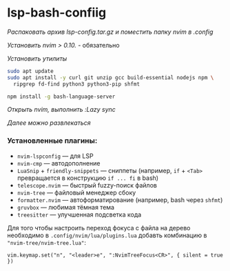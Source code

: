 # lsp-bash-confiig
*Распаковать архив lsp-config.tar.gz и поместить папку nvim в .config*

*Установить nvim > 0.10.* - обязательно

*Установить утилиты*
```bash
sudo apt update
sudo apt install -y curl git unzip gcc build-essential nodejs npm \
  ripgrep fd-find python3 python3-pip shfmt

npm install -g bash-language-server
```

*Открыть nvim, выполнить :Lazy sync*

*Далее можно развлекаться*

### Установленные плагины:
- `nvim-lspconfig` — для LSP
- `nvim-cmp` — автодополнение
- `LuaSnip` + `friendly-snippets` — сниппеты (например, `if` + `<Tab>` превращается в конструкцию `if ... fi` в bash)
- `telescope.nvim` — быстрый fuzzy-поиск файлов
- `nvim-tree` — файловый менеджер сбоку
- `formatter.nvim` — автоформатирование (например, bash через `shfmt`)
- `gruvbox` — любимая тёмная тема
- `treesitter` — улучшенная подсветка кода

Для того чтобы настроить переход фокуса с файла на дерево необходимо в `.config/nvim/lua/plugins.lua` добавть комбинацию в `"nvim-tree/nvim-tree.lua"`:
```
vim.keymap.set("n", "<leader>e", ":NvimTreeFocus<CR>", { silent = true })
```
